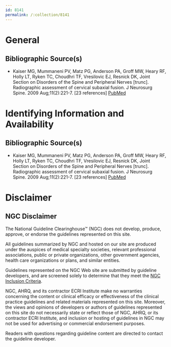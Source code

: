 ```yaml
---
id: 8141
permalink: /:collection/8141
---
```


# General

## Bibliographic Source(s)

- Kaiser MG, Mummaneni PV, Matz PG, Anderson PA, Groff MW, Heary RF, Holly LT, Ryken TC, Choudhri TF, Vresilovic EJ, Resnick DK, Joint Section on Disorders of the Spine and Peripheral Nerves [trunc]. Radiographic assessment of cervical subaxial fusion. J Neurosurg Spine. 2009 Aug;11(2):221-7. [23 references] [ PubMed ](http://www.ncbi.nlm.nih.gov/entrez/query.fcgi?cmd=Retrieve&db=pubmed&dopt=Abstract&list_uids=19769501)

# Identifying Information and Availability

## Bibliographic Source(s)

- Kaiser MG, Mummaneni PV, Matz PG, Anderson PA, Groff MW, Heary RF, Holly LT, Ryken TC, Choudhri TF, Vresilovic EJ, Resnick DK, Joint Section on Disorders of the Spine and Peripheral Nerves [trunc]. Radiographic assessment of cervical subaxial fusion. J Neurosurg Spine. 2009 Aug;11(2):221-7. [23 references] [ PubMed ](http://www.ncbi.nlm.nih.gov/entrez/query.fcgi?cmd=Retrieve&db=pubmed&dopt=Abstract&list_uids=19769501)

# Disclaimer

## NGC Disclaimer

The National Guideline Clearinghouse™ (NGC) does not develop, produce, approve, or endorse the guidelines represented on this site.

All guidelines summarized by NGC and hosted on our site are produced under the auspices of medical specialty societies, relevant professional associations, public or private organizations, other government agencies, health care organizations or plans, and similar entities.

Guidelines represented on the NGC Web site are submitted by guideline developers, and are screened solely to determine that they meet the [NGC Inclusion Criteria](/help-and-about/summaries/inclusion-criteria).

NGC, AHRQ, and its contractor ECRI Institute make no warranties concerning the content or clinical efficacy or effectiveness of the clinical practice guidelines and related materials represented on this site. Moreover, the views and opinions of developers or authors of guidelines represented on this site do not necessarily state or reflect those of NGC, AHRQ, or its contractor ECRI Institute, and inclusion or hosting of guidelines in NGC may not be used for advertising or commercial endorsement purposes.

Readers with questions regarding guideline content are directed to contact the guideline developer.

